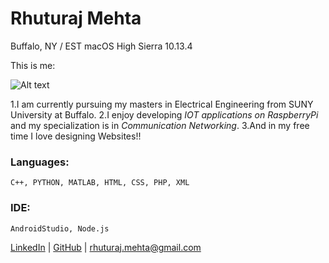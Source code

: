 # Rhuturaj Mehta
Buffalo, NY / EST
macOS High Sierra 10.13.4

This is me: 

![Alt text](https://avatars.githubusercontent.com/rhuturajm)

1.I am currently pursuing my masters in Electrical Engineering from SUNY University at Buffalo.
2.I enjoy developing *IOT applications on RaspberryPi* and my specialization is in *Communication Networking*.
3.And in my free time I love designing Websites!!


### Languages:
    C++, PYTHON, MATLAB, HTML, CSS, PHP, XML 
### IDE:
    AndroidStudio, Node.js

 [LinkedIn](https://www.linkedin.com/in/rhuturaj-mehta-475510141/) | [GitHub](https://github.com/rhuturajm/) | <rhuturaj.mehta@gmail.com>
